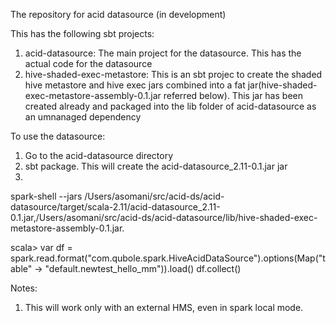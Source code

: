 The repository for acid datasource (in development)

This has the following sbt projects:
1. acid-datasource: The main project for the datasource. This has the actual code for the datasource
2. hive-shaded-exec-metastore: This is an sbt projec to create the shaded hive metastore and hive exec jars combined into a fat jar(hive-shaded-exec-metastore-assembly-0.1.jar referred below). This jar has been created already and packaged into the lib folder of acid-datasource as an umnanaged dependency 



To use the datasource:

1. Go to the acid-datasource directory
2. sbt package. This will create the acid-datasource_2.11-0.1.jar jar
3.


spark-shell --jars /Users/asomani/src/acid-ds/acid-datasource/target/scala-2.11/acid-datasource_2.11-0.1.jar,/Users/asomani/src/acid-ds/acid-datasource/lib/hive-shaded-exec-metastore-assembly-0.1.jar.

scala> var df = spark.read.format("com.qubole.spark.HiveAcidDataSource").options(Map("table" -> "default.newtest_hello_mm")).load()
df.collect()




Notes:

1. This will work only with an external HMS, even in spark local mode.
